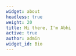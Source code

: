```yaml
---
widget: about
headless: true
weight: 20
title: Hi there, I'm Abhi
active: true
author: admin
widget_id: Bio
---
```

